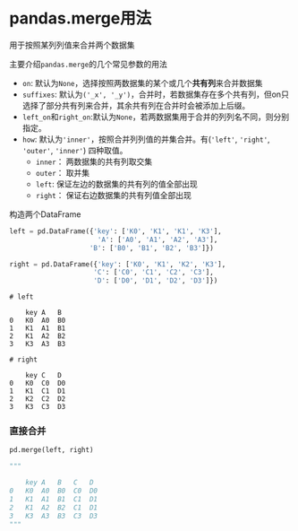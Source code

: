 # pandas.merge用法
用于按照某列列值来合并两个数据集

主要介绍`pandas.merge`的几个常见参数的用法
- `on`: 默认为`None`，选择按照两数据集的某个或几个**共有列**来合并数据集
- `suffixes`: 默认为`('_x', '_y')`，合并时，若数据集存在多个共有列，但on只选择了部分共有列来合并，其余共有列在合并时会被添加上后缀。
- `left_on`和`right_on`:默认为`None`，若两数据集用于合并的列列名不同，则分别指定。
- `how`: 默认为`'inner'`，按照合并列列值的并集合并。有(`'left'`, `'right'`, `'outer'`, `'inner'`) 四种取值。
  - `inner`： 两数据集的共有列取交集
  - `outer`： 取并集
  - `left`: 保证左边的数据集的共有列的值全部出现
  - `right`： 保证右边数据集的共有列值全部出现



构造两个DataFrame

```python
left = pd.DataFrame({'key': ['K0', 'K1', 'K1', 'K3'],
                      'A': ['A0', 'A1', 'A2', 'A3'],
                    'B': ['B0', 'B1', 'B2', 'B3']})

right = pd.DataFrame({'key': ['K0', 'K1', 'K2', 'K3'],
                     'C': ['C0', 'C1', 'C2', 'C3'],
                     'D': ['D0', 'D1', 'D2', 'D3']})
```



```
# left

	key A 	B
0 	K0 	A0 	B0
1 	K1 	A1 	B1
2 	K1 	A2 	B2
3 	K3 	A3 	B3

# right

	key C 	D
0 	K0 	C0 	D0
1 	K1 	C1 	D1
2 	K2 	C2 	D2
3 	K3 	C3 	D3
```

### 直接合并

```python
pd.merge(left, right)

"""

	key A 	B 	C 	D
0 	K0 	A0 	B0 	C0 	D0
1 	K1 	A1 	B1 	C1 	D1
2 	K1 	A2 	B2 	C1 	D1
3 	K3 	A3 	B3 	C3 	D3
"""
```

